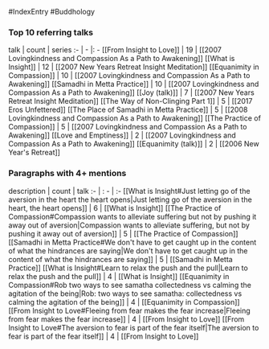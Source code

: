 #IndexEntry #Buddhology

### Top 10 referring talks
talk | count | series
:- | - |: -
[[From Insight to Love]] | 19 | [[2007 Lovingkindness and Compassion As a Path to Awakening]]
[[What is Insight]] | 12 | [[2007 New Years Retreat Insight Meditation]]
[[Equanimity in Compassion]] | 10 | [[2007 Lovingkindness and Compassion As a Path to Awakening]]
[[Samadhi in Metta Practice]] | 10 | [[2007 Lovingkindness and Compassion As a Path to Awakening]]
[[Joy (talk)]] | 7 | [[2007 New Years Retreat Insight Meditation]]
[[The Way of Non-Clinging Part 1]] | 5 | [[2017 Eros Unfettered]]
[[The Place of Samadhi in Metta Practice]] | 5 | [[2008 Lovingkindness and Compassion As a Path to Awakening]]
[[The Practice of Compassion]] | 5 | [[2007 Lovingkindness and Compassion As a Path to Awakening]]
[[Love and Emptiness]] | 2 | [[2007 Lovingkindness and Compassion As a Path to Awakening]]
[[Equanimity (talk)]] | 2 | [[2006 New Year's Retreat]]

### Paragraphs with 4+ mentions
description | count | talk
:- | : - | :-
[[What is Insight#Just letting go of the aversion in the heart the heart opens\|Just letting go of the aversion in the heart, the heart opens]] | 6 | [[What is Insight]]
[[The Practice of Compassion#Compassion wants to alleviate suffering but not by pushing it away out of aversion\|Compassion wants to alleviate suffering, but not by pushing it away out of aversion]] | 5 | [[The Practice of Compassion]]
[[Samadhi in Metta Practice#We don't have to get caught up in the content of what the hindrances are saying\|We don't have to get caught up in the content of what the hindrances are saying]] | 5 | [[Samadhi in Metta Practice]]
[[What is Insight#Learn to relax the push and the pull\|Learn to relax the push and the pull]] | 4 | [[What is Insight]]
[[Equanimity in Compassion#Rob two ways to see samatha collectedness vs calming the agitation of the being\|Rob: two ways to see samatha: collectedness vs calming the agitation of the being]] | 4 | [[Equanimity in Compassion]]
[[From Insight to Love#Fleeing from fear makes the fear increase\|Fleeing from fear makes the fear increase]] | 4 | [[From Insight to Love]]
[[From Insight to Love#The aversion to fear is part of the fear itself\|The aversion to fear is part of the fear itself]] | 4 | [[From Insight to Love]]

